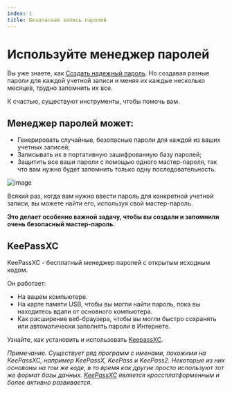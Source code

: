 ```yaml
---
index: 1
title: Безопасная запись паролей
---
```

# Используйте менеджер паролей

Вы уже знаете, как [Создать надежный пароль](umbrella://information/passwords/beginner). Но создавая разные пароли для каждой учетной записи и меняя их каждые несколько месяцев, трудно запомнить их все.

К счастью, существуют инструменты, чтобы помочь вам.

## Менеджер паролей может:

* Генерировать случайные, безопасные пароли для каждой из ваших учетных записей;
* Записывать их в портативную зашифрованную базу паролей;
* Защитить все ваши пароли с помощью одного мастер-пароля, так что вам нужно будет запомнить только одну последовательность.

![image](password_adv1.png)

Всякий раз, когда вам нужно ввести пароль для конкретной учетной записи, вы можете найти его, используя свой мастер-пароль.

**Это делает особенно важной задачу, чтобы вы создали и запомнили очень безопасный мастер-пароль.**

## KeePassXC

KeePassXC - бесплатный менеджер паролей с открытым исходным кодом.

Он работает:

* На вашем компьютере.
* На карте памяти USB, чтобы вы могли найти пароль, пока вы находитесь вдали от основного компьютера.
* Как расширение веб-браузера, чтобы вы могли быстро сохранять или автоматически заполнять пароли в Интернете.

Узнайте, как установить и использовать [KeepassXC](umbrella://tools/encryption/s_keepassxc.md).

*Примечание. Существует ряд программ с именами, похожими на KeePassXC, например KeePassX, KeePass и KeePass2. Некоторые из них основаны на том же коде, в то время как другие просто используют тот же формат базы данных. [KeePassXC](https://keepassxc.org/) является кроссплатформенным и более активно развивается.*
